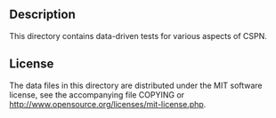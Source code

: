 Description
------------

This directory contains data-driven tests for various aspects of CSPN.

License
--------

The data files in this directory are distributed under the MIT software
license, see the accompanying file COPYING or
http://www.opensource.org/licenses/mit-license.php.

